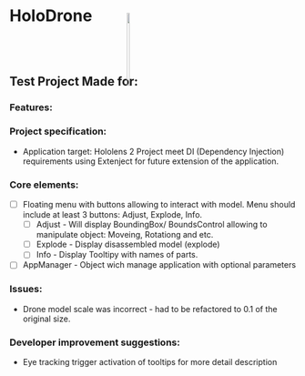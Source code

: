 # HoloDrone

## Test Project Made for: <img src="http://immersiveform.com/images/IF_logo.svg" height="128" style="width: 10%; overflow:hiden; margin: -52px; margin-left:-25px"/>


### Features:

### Project specification:
- Application target: Hololens 2
Project meet DI (Dependency Injection) requirements using Extenject for future extension of the application.

### Core elements:
- [ ] Floating menu with buttons allowing to interact with model. Menu should include at least 3 buttons: Adjust, Explode, Info.
  - [ ] Adjust - Will display BoundingBox/ BoundsControl allowing to manipulate object: Moveing, Rotationg and etc.
  - [ ] Explode - Display disassembled model (explode)
  - [ ] Info - Display Tooltipy with names of parts.
- [ ] AppManager - Object wich manage application with optional parameters 

### Issues:
- Drone model scale was incorrect - had to be refactored to 0.1 of the original size.

### Developer improvement suggestions:
- Eye tracking trigger activation of tooltips for more detail description
